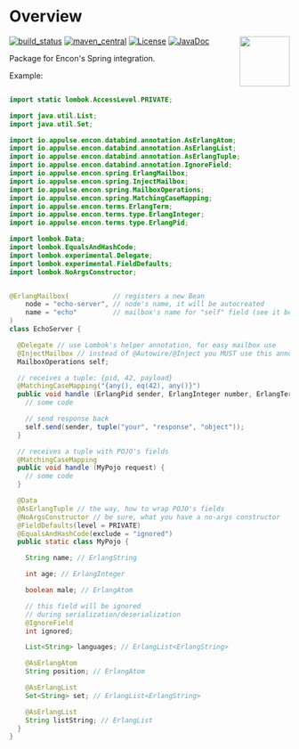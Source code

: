 # Overview

[![build_status](https://travis-ci.org/appulse-projects/encon-java.svg?branch=master)](https://travis-ci.org/appulse-projects/encon-java)
[![maven_central](https://maven-badges.herokuapp.com/maven-central/io.appulse.encon/encon-spring/badge.svg)](https://search.maven.org/search?q=a:encon-spring)
[![License](http://img.shields.io/:license-apache-brightgreen.svg)](http://www.apache.org/licenses/LICENSE-2.0.html)
[![JavaDoc](http://www.javadoc.io/badge/io.appulse.encon/encon-spring.svg)](http://www.javadoc.io/doc/io.appulse.encon/encon-spring)
<a href="https://github.com/ben-manes/caffeine/wiki">
<img align="right" height="90px" src="https://avatars0.githubusercontent.com/u/35625214?s=200&v=4">
</a>

Package for Encon's Spring integration.

Example:

```java

import static lombok.AccessLevel.PRIVATE;

import java.util.List;
import java.util.Set;

import io.appulse.encon.databind.annotation.AsErlangAtom;
import io.appulse.encon.databind.annotation.AsErlangList;
import io.appulse.encon.databind.annotation.AsErlangTuple;
import io.appulse.encon.databind.annotation.IgnoreField;
import io.appulse.encon.spring.ErlangMailbox;
import io.appulse.encon.spring.InjectMailbox;
import io.appulse.encon.spring.MailboxOperations;
import io.appulse.encon.spring.MatchingCaseMapping;
import io.appulse.encon.terms.ErlangTerm;
import io.appulse.encon.terms.type.ErlangInteger;
import io.appulse.encon.terms.type.ErlangPid;

import lombok.Data;
import lombok.EqualsAndHashCode;
import lombok.experimental.Delegate;
import lombok.experimental.FieldDefaults;
import lombok.NoArgsConstructor;


@ErlangMailbox(           // registers a new Bean
    node = "echo-server", // node's name, it will be autocreated
    name = "echo"         // mailbox's name for "self" field (see it below)
)
class EchoServer {

  @Delegate // use Lombok's helper annotation, for easy mailbox use
  @InjectMailbox // instead of @Autowire/@Inject you MUST use this annotation
  MailboxOperations self;

  // receives a tuple: {pid, 42, payload}
  @MatchingCaseMapping("{any(), eq(42), any()}")
  public void handle (ErlangPid sender, ErlangInteger number, ErlangTerm payload) {
    // some code

    // send response back
    self.send(sender, tuple("your", "response", "object"));
  }

  // receives a tuple with POJO's fields
  @MatchingCaseMapping
  public void handle (MyPojo request) {
    // some code
  }

  @Data
  @AsErlangTuple // the way, how to wrap POJO's fields
  @NoArgsConstructor // be sure, what you have a no-args constructor
  @FieldDefaults(level = PRIVATE)
  @EqualsAndHashCode(exclude = "ignored")
  public static class MyPojo {

    String name; // ErlangString

    int age; // ErlangInteger

    boolean male; // ErlangAtom

    // this field will be ignored
    // during serialization/deserialization
    @IgnoreField
    int ignored;

    List<String> languages; // ErlangList<ErlangString>

    @AsErlangAtom
    String position; // ErlangAtom

    @AsErlangList
    Set<String> set; // ErlangList<ErlangString>

    @AsErlangList
    String listString; // ErlangList
  }
}

```
